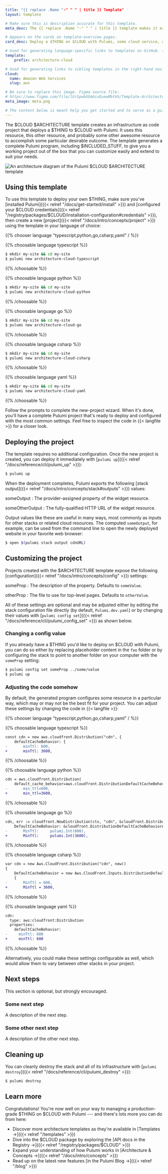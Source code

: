 ```yaml
---
title: "{{ replace .Name "-" " " | title }} Template"
layout: template

# Make sure this is description accurate for this template.
meta_desc: The {{ replace .Name "-" " " | title }} template makes it easy to deploy a static website on $CLOUD with Pulumi, some service, and some other cloud service.

# Appears on the cards on template-overview pages.
card_desc: Deploy a $THING on $CLOUD with Pulumi, some cloud service, and some other cloud service.

# Used for generating language-specific links to templates on GitHub. (Example: `static-website-aws`)
template:
    prefix: architecture-cloud

# Used for generating links to sibling templates in the right-hand nav. Slug is this template's parent directory.
cloud:
  name: Amazon Web Services
  slug: aws

# Be sure to replace this image. Figma source file:
# https://www.figma.com/file/lGrSpwbGGmbixEuewMbtkh/Template-Architecture-Diagrams?node-id=15%3A196
meta_image: meta.png

# The content below is meant help you get started and to serve as a guide to work by. Feel free to adjust it needed for your template.
---
```


The $CLOUD $ARCHITECTURE template creates an infrastructure as code project that deploys a $THING to $CLOUD with Pulumi. It uses this resource, this other resource, and probably some other awesome resource to accomplish some particular desirable outcome. The template generates a complete Pulumi program, including $INCLUDED_STUFF, to give you a working project out of the box that you can customize easily and extend to suit your needs.

![An architecture diagram of the Pulumi $CLOUD $ARCHITECTURE template](./architecture.png)

## Using this template

To use this template to deploy your own $THING, make sure you've [installed Pulumi]({{< relref "/docs/get-started/install" >}}) and [configured your $CLOUD credentials]({{< relref "/registry/packages/$CLOUD/installation-configuration#credentials" >}}), then create a new [project]({{< relref "/docs/intro/concepts/project" >}}) using the template in your language of choice:

{{% chooser language "typescript,python,go,csharp,yaml" / %}}

{{% choosable language typescript %}}

```bash
$ mkdir my-site && cd my-site
$ pulumi new architecture-cloud-typescript
```

{{% /choosable %}}

{{% choosable language python %}}

```bash
$ mkdir my-site && cd my-site
$ pulumi new architecture-cloud-python
```

{{% /choosable %}}

{{% choosable language go %}}

```bash
$ mkdir my-site && cd my-site
$ pulumi new architecture-cloud-go
```

{{% /choosable %}}

{{% choosable language csharp %}}

```bash
$ mkdir my-site && cd my-site
$ pulumi new architecture-cloud-csharp
```

{{% /choosable %}}

{{% choosable language yaml %}}

```bash
$ mkdir my-site && cd my-site
$ pulumi new architecture-cloud-yaml
```

{{% /choosable %}}

Follow the prompts to complete the new-project wizard. When it's done, you'll have a complete Pulumi project that's ready to deploy and configured with the most common settings. Feel free to inspect the code in {{< langfile >}} for a closer look.

## Deploying the project

The template requires no additional configuration. Once the new project is created, you can deploy it immediately with [`pulumi up`]({{< relref "/docs/reference/cli/pulumi_up" >}}):

```bash
$ pulumi up
```

When the deployment completes, Pulumi exports the following [stack output]({{< relref "/docs/intro/concepts/stack#outputs" >}}) values:

someOutput
: The provider-assigned property of the widget resource.

someOtherOutput
: The fully-qualified HTTP URL of the widget resource.

Output values like these are useful in many ways, most commonly as inputs for other stacks or related cloud resources. The computed `someOutput`, for example, can be used from the command line to open the newly deployed website in your favorite web browser:

```bash
$ open $(pulumi stack output cdnURL)
```

## Customizing the project

Projects created with the $ARCHITECTURE template expose the following [configuration]({{< relref "/docs/intro/concepts/config" >}}) settings:

someProp
: The description of the property. Defaults to `someValue`.

otherProp
: The file to use for top-level pages. Defaults to `otherValue`.

All of these settings are optional and may be adjusted either by editing the stack configuration file directly (by default, `Pulumi.dev.yaml`) or by changing their values with [`pulumi config set`]({{< relref "/docs/reference/cli/pulumi_config_set" >}}) as shown below.

### Changing a config value

If you already have a $THING you'd like to deploy on $CLOUD with Pulumi, you can do so either by replacing placeholder content in the `foo` folder or by configuring the stack to point to another folder on your computer with the `someProp` setting:

```bash
$ pulumi config set someProp ../some/value
$ pulumi up
```

### Adjusting the code somehow

By default, the generated program configures some resource in a particular way, which may or may not be the best fit for your project. You can adjust these settings by changing the code in {{< langfile >}}:

{{% chooser language "typescript,python,go,csharp,yaml" / %}}

{{% choosable language typescript %}}

```diff
const cdn = new aws.cloudfront.Distribution("cdn", {
    defaultCacheBehavior: {
-       minTtl: 600,
+       minTtl: 3600,
```

{{% /choosable %}}

{{% choosable language python %}}

```diff
cdn = aws.cloudfront.Distribution(
    default_cache_behavior=aws.cloudfront.DistributionDefaultCacheBehaviorArgs(
-       min_ttl=600,
+       min_ttl=3600,
```

{{% /choosable %}}

{{% choosable language go %}}

```diff
cdn, err := cloudfront.NewDistribution(ctx, "cdn", &cloudfront.DistributionArgs{
    DefaultCacheBehavior: &cloudfront.DistributionDefaultCacheBehaviorArgs{
-       MinTtl:     pulumi.Int(600),
+       MinTtl:     pulumi.Int(3600),
```

{{% /choosable %}}

{{% choosable language csharp %}}

```diff
var cdn = new Aws.CloudFront.Distribution("cdn", new()
{
    DefaultCacheBehavior = new Aws.CloudFront.Inputs.DistributionDefaultCacheBehaviorArgs
    {
-       MinTtl = 600,
+       MinTtl = 3600,
```

{{% /choosable %}}

{{% choosable language yaml %}}

```diff
cdn:
  type: aws:cloudfront:Distribution
  properties:
    defaultCacheBehavior:
-     minTtl: 600
+     minTtl: 600
```

{{% /choosable %}}

Alternatively, you could make these settings configurable as well, which would allow them to vary between other stacks in your project.

## Next steps

This section is optional, but strongly encouraged.

### Some next step

A description of the next step.

### Some other next step

A description of the other next step.

## Cleaning up

You can cleanly destroy the stack and all of its infrastructure with [`pulumi destroy`]({{< relref "/docs/reference/cli/pulumi_destroy" >}}):

```bash
$ pulumi destroy
```

## Learn more

Congratulations! You're now well on your way to managing a production-grade $THING on $CLOUD with Pulumi --- and there's lots more you can do from here:

* Discover more architecture templates as they're available in [Templates &rarr;]({{< relref "/templates" >}})
* Dive into the $CLOUD package by exploring the [API docs in the Registry &rarr;]({{< relref "/registry/packages/$CLOUD" >}})
* Expand your understanding of how Pulumi works in [Architecture &amp; Concepts &rarr;]({{< relref "/docs/intro/concepts" >}})
* Read up on the latest new features [in the Pulumi Blog &rarr;]({{< relref "/blog" >}})
